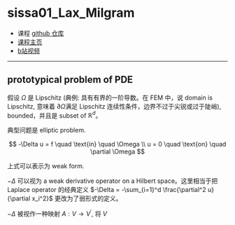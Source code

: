 # sissa01_Lax_Milgram

* 课程 [github 仓库](https://github.com/dealii-courses/sissa-mhpc-theory-and-practice-of-fem)
* [课程主页](https://www.math.sissa.it/course/phd-course/theory-and-practice-finite-element-methods)
* [b站视频](https://www.bilibili.com/video/BV1qq4y1H7bU/?spm_id_from=333.337.search-card.all.click&vd_source=b7bbd99721bfe117cc47d14c9f45af86)

___

## prototypical problem of PDE

假设 $\Omega$ 是 Lipschitz (典例: 具有有界的一阶导数。在 FEM 中，说 domain is Lipschitz, 意味着 $\partial\Omega$满足 Lipschitz 连续性条件，边界不过于尖锐或过于陡峭), bounded，并且是 subset of $\mathbb{R}^d$。

典型问题是 elliptic problem. 

$$
-\Delta u = f \quad \text{in} \quad \Omega \\
u = 0 \quad \text{on} \quad \partial \Omega 
$$

上式可以表示为 weak form. 

$-\Delta$ 可以视为 a weak derivative operator on a Hilbert space。这里相当于把 Laplace operator 的经典定义 $-\Delta = -\sum_{i=1}^d \frac{\partial^2 u}{\partial x_i^2}$ 更改为了弱形式的定义。

$-\Delta$ 被视作一种映射 $A: V \rightarrow V^\prime$, 将 $V$

<!--stackedit_data:
eyJoaXN0b3J5IjpbMTYyMDQ2NTQzOV19
-->